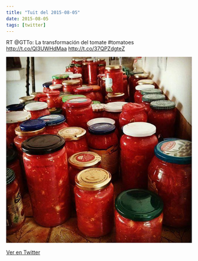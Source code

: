 ```yaml
---
title: "Tuit del 2015-08-05"
date: 2015-08-05
tags: [twitter]
---
```


RT @GTTo: La transformación del tomate #tomatoes http://t.co/Ql3UWHdMaa http://t.co/37QPZdgteZ

![Imagen](/assets/images/628882758723629056-CLZ8jMvWsAA6ouq.jpg)

[Ver en Twitter](https://twitter.com/i/web/status/628882758723629056)
